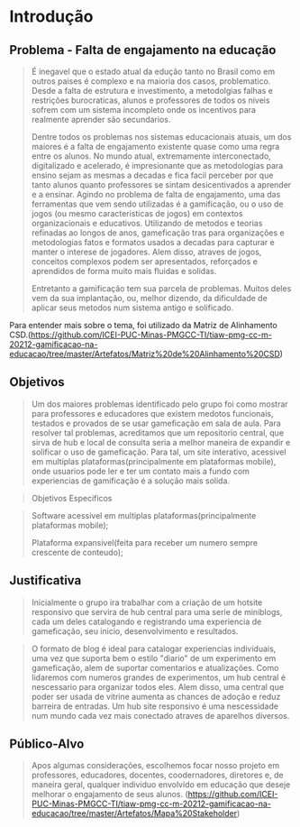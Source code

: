 # Introdução

## Problema - Falta de engajamento na educação
> É inegavel que o estado atual da edução tanto no Brasil como em outros paises é complexo e na maioria dos casos, problematico. Desde a falta de estrutura e investimento, a metodolgias falhas e restrições burocraticas, alunos e professores de todos os niveis sofrem com um sistema incompleto onde os incentivos para realmente aprender são secundarios. 
> 
> Dentre todos os problemas nos sistemas educacionais atuais, um dos maiores é a falta de engajamento existente quase como uma regra entre os alunos. No mundo atual, extremamente interconectado, digitalizado e acelerado, é impresionante que as metodologias para ensino sejam as mesmas a decadas e fica facil perceber por que tanto alunos quanto professores se sintam desicentivados a aprender e a ensinar. 
> Agindo no problema de falta de engajamento, uma das ferramentas que vem sendo utilizadas é a gamificação, ou o uso de jogos (ou mesmo caracteristicas de jogos) em contextos organizacionais e educativos. Utilizando de metodos e teorias refinadas ao longos de anos, gameficação tras para organizações e metodologias fatos e formatos usados a decadas para capturar e manter o interese de jogadores. Alem disso, atraves de jogos, conceitos complexos podem ser apresentados, reforçados e aprendidos de forma muito mais fluidas e solidas.
> 
> Entretanto a gamificação tem sua parcela de problemas. Muitos deles vem da sua implantação, ou, melhor dizendo, da dificuldade de aplicar seus metodos num sistema antigo e solificado. 
> 
Para entender mais sobre o tema, foi utilizado da Matriz de Alinhamento CSD.(https://github.com/ICEI-PUC-Minas-PMGCC-TI/tiaw-pmg-cc-m-20212-gamificacao-na-educacao/tree/master/Artefatos/Matriz%20de%20Alinhamento%20CSD) 

## Objetivos

> Um dos maiores problemas identificado pelo grupo foi como mostrar para professores e educadores que existem medotos funcionais, testados e provados de se usar gameficação em sala de aula. Para resolver tal problemas, acreditamos que um repositorio central, que sirva de hub e local de consulta seria a melhor maneira de expandir e solificar o uso de gameficação. Para tal, um site interativo, acessivel em multiplas plataformas(principalmente em plataformas mobile), onde usuarios pode ler e ter um contato mais a fundo com experiencias de gamificação é a solução mais solida.

> Objetivos Especificos

>Software acessivel em multiplas plataformas(principalmente plataformas mobile);
>
>Plataforma expansivel(feita para receber um numero sempre crescente de conteudo);
## Justificativa

> Inicialmente o grupo ira trabalhar com a criação de um hotsite responsivo que servira de hub central para uma serie de miniblogs, cada um deles catalogando e registrando uma experiencia de gameficação, seu inicio, desenvolvimento e resultados. 

> O formato de blog é ideal para catalogar experiencias individuais, uma vez que suporta bem o estilo "diario" de um experimento em gameficação, alem de suportar comentarios e atualizações.
> Como lidaremos com numeros grandes de experimentos, um hub central é nescessario para organizar todos eles. Alem disso, uma central que poder ser usada de vitrine aumenta as chances de adoção e reduz barreira de entradas.
> Um hub site responsivo é uma nescessidade num mundo cada vez mais conectado atraves de aparelhos diversos. 

## Público-Alvo

> Apos algumas considerações, escolhemos focar nosso projeto em professores, educadores, docentes, coodernadores, diretores e, de maneira geral, qualquer individuo envolvido em educação que deseje melhorar o engajamento de seus alunos.
> (https://github.com/ICEI-PUC-Minas-PMGCC-TI/tiaw-pmg-cc-m-20212-gamificacao-na-educacao/tree/master/Artefatos/Mapa%20Stakeholder)
